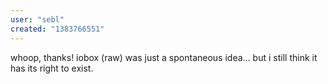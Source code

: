 ```yaml
---
user: "sebl"
created: "1383766551"
---
```


whoop, thanks! iobox (raw) was just a spontaneous idea... but i still think it has its right to exist.

